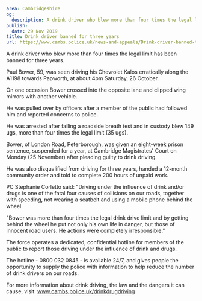 ```yaml
area: Cambridgeshire
og:
  description: A drink driver who blew more than four times the legal limit has been banned for three years.
publish:
  date: 29 Nov 2019
title: Drink driver banned for three years
url: https://www.cambs.police.uk/news-and-appeals/Drink-driver-banned-three-years
```

A drink driver who blew more than four times the legal limit has been banned for three years.

Paul Bower, 59, was seen driving his Chevrolet Kalos erratically along the A1198 towards Papworth, at about 4pm Saturday, 26 October.

On one occasion Bower crossed into the opposite lane and clipped wing mirrors with another vehicle.

He was pulled over by officers after a member of the public had followed him and reported concerns to police.

He was arrested after failing a roadside breath test and in custody blew 149 ugs, more than four times the legal limit (35 ugs).

Bower, of London Road, Peterborough, was given an eight-week prison sentence, suspended for a year, at Cambridge Magistrates' Court on Monday (25 November) after pleading guilty to drink driving.

He was also disqualified from driving for three years, handed a 12-month community order and told to complete 200 hours of unpaid work.

PC Stephanie Corletto said: "Driving under the influence of drink and/or drugs is one of the fatal four causes of collisions on our roads, together with speeding, not wearing a seatbelt and using a mobile phone behind the wheel.

"Bower was more than four times the legal drink drive limit and by getting behind the wheel he put not only his own life in danger, but those of innocent road users. He actions were completely irresponsible."

The force operates a dedicated, confidential hotline for members of the public to report those driving under the influence of drink and drugs.

The hotline - 0800 032 0845 - is available 24/7, and gives people the opportunity to supply the police with information to help reduce the number of drink drivers on our roads.

For more information about drink driving, the law and the dangers it can cause, visit: www.cambs.police.uk/drinkdrugdriving
